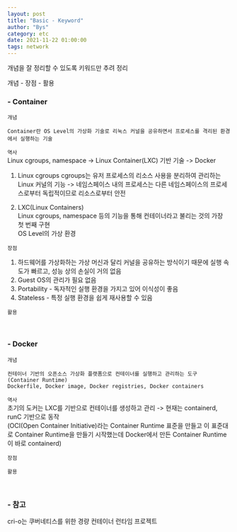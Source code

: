 ```yaml
---
layout: post
title: "Basic - Keyword"
author: "Bys"
category: etc
date: 2021-11-22 01:00:00
tags: network
---
```


개념을 잘 정리할 수 있도록 키워드만 추려 정리

개념 - 장점 - 활용

### - Container  
`개념`  
```
Container란 OS Level의 가상화 기술로 리눅스 커널을 공유하면서 프로세스를 격리된 환경에서 실행하는 기술  
```

`역사`  
Linux cgroups, namespace -> Linux Container(LXC) 기반 기술  -> Docker

1. Linux cgroups 
cgroups는 유저 프로세스의 리소스 사용을 분리하여 관리하는 Linux 커널의 기능 -> 네임스페이스 내의 프로세스는 다른 네임스페이스의 프로세스로부터 독립적이므로 리소스로부터 안전  

2. LXC(Linux Containers)  
Linux cgroups, namespace 등의 기능을 통해 컨테이너라고 불리는 것의 가장 첫 번째 구현  
OS Level의 가상 환경  

`장점`  
1. 하드웨어를 가상화하는 가상 머신과 달리 커널을 공유하는 방식이기 때문에 실행 속도가 빠르고, 성능 상의 손실이 거의 없음  
2. Guest OS의 관리가 필요 없음  
3. Portability - 독자적인 실행 환경을 가지고 있어 이식성이 좋음  
4. Stateless - 특정 실행 환경을 쉽게 재사용할 수 있음  

`활용`  


<br>

### - Docker  
`개념`
```
컨테이너 기반의 오픈소스 가상화 플랫폼으로 컨테이너를 실행하고 관리하는 도구 (Container Runtime)  
Dockerfile, Docker image, Docker registries, Docker containers  
```

`역사`  
초기의 도커는 LXC를 기반으로 컨테이너를 생성하고 관리 -> 현재는 containerd, runC 기반으로 동작  
(OCI(Open Container Initiative)라는 Container Runtime 표준을 만들고 이 표준대로 Container Runtime을 만들기 시작했는데 Docker에서 만든 Container Runtime이 바로 containerd)  

`장점`

`활용`

<br>

### - 참고
cri-o는 쿠버네티스를 위한 경량 컨테이너 런타임 프로젝트
